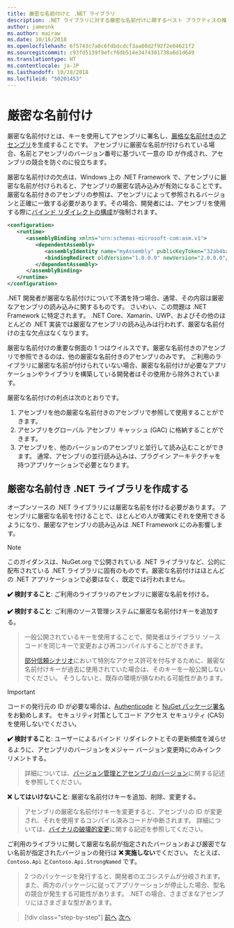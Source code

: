 ```yaml
---
title: 厳密な名前付けと .NET ライブラリ
description: .NET ライブラリに対する厳密な名前付けに関するベスト プラクティスの推奨事項。
author: jamesnk
ms.author: mairaw
ms.date: 10/16/2018
ms.openlocfilehash: 6f5743c7a8c6fdbdcdcf3aa80d2f92f2e04621f2
ms.sourcegitcommit: c93fd5139f9efcf6db514e3474301738a6d1d649
ms.translationtype: HT
ms.contentlocale: ja-JP
ms.lasthandoff: 10/28/2018
ms.locfileid: "50201453"
---
```

# <a name="strong-naming"></a>厳密な名前付け

厳密な名前付けとは、キーを使用してアセンブリに署名し、[厳格な名前付きのアセンブリ](../../framework/app-domains/strong-named-assemblies.md)を生成することです。 アセンブリに厳密な名前が付けられている場合、名前とアセンブリのバージョン番号に基づいて一意の ID が作成され、アセンブリの競合を防ぐのに役立ちます。

厳密な名前付けの欠点は、Windows 上の .NET Framework で、アセンブリに厳密な名前が付けられると、アセンブリの厳密な読み込みが有効になることです。 厳密な名前付きのアセンブリの参照は、アセンブリによって参照されるバージョンと正確に一致する必要があります。その場合、開発者には、アセンブリを使用する際に[バインド リダイレクトの構成](../../framework/configure-apps/redirect-assembly-versions.md)が強制されます。

```xml
<configuration>
   <runtime>
      <assemblyBinding xmlns="urn:schemas-microsoft-com:asm.v1">
         <dependentAssembly>
            <assemblyIdentity name="myAssembly" publicKeyToken="32ab4ba45e0a69a1" culture="neutral" />
            <bindingRedirect oldVersion="1.0.0.0" newVersion="2.0.0.0"/>
         </dependentAssembly>
      </assemblyBinding>
   </runtime>
</configuration>
```

.NET 開発者が厳密な名前付けについて不満を持つ場合、通常、その内容は厳密なアセンブリの読み込みに関するものです。 さいわい、この問題は .NET Framework に特定されます。 .NET Core、Xamarin、UWP、およびその他のほとんどの .NET 実装では厳密なアセンブリの読み込みは行われず、厳密な名前付けの主な欠点はなくなります。

厳密な名前付けの重要な側面の 1 つはウイルスです。厳密な名前付きのアセンブリで参照できるのは、他の厳密な名前付きのアセンブリのみです。 ご利用のライブラリに厳密な名前が付けられていない場合、厳密な名前付けが必要なアプリケーションやライブラリを構築している開発者はその使用から除外されています。

厳密な名前付けの利点は次のとおりです。

1. アセンブリを他の厳密な名前付きのアセンブリで参照して使用することができます。
2. アセンブリをグローバル アセンブリ キャッシュ (GAC) に格納することができます。
3. アセンブリを、他のバージョンのアセンブリと並行して読み込むことができます。 通常、アセンブリの並行読み込みは、プラグイン アーキテクチャを持つアプリケーションで必要となります。

## <a name="create-strong-named-net-libraries"></a>厳密な名前付き .NET ライブラリを作成する

オープンソースの .NET ライブラリには厳密な名前を付ける必要があります。 アセンブリに厳密な名前を付けることで、ほとんどの人が確実にそれを使用できるようになり、厳密なアセンブリの読み込みは .NET Framework にのみ影響します。

> [!NOTE]
> このガイダンスは、NuGet.org で公開されている .NET ライブラリなど、公的に配布されている .NET ライブラリに固有のものです。厳密な名前付けはほとんどの .NET アプリケーションで必要はなく、既定では行われません。

**✔️ 検討すること**: ご利用のライブラリのアセンブリに厳密な名前を付ける。

**✔️ 検討すること**: ご利用のソース管理システムに厳密な名前付けキーを追加する。

> 一般公開されているキーを使用することで、開発者はライブラリ ソース コードを同じキーで変更および再コンパイルすることができます。
> 
> [部分信頼シナリオ](/dotnet/framework/misc/using-libraries-from-partially-trusted-code)において特別なアクセス許可を付与するために、厳密な名前付けキーが過去に使用されていた場合は、そのキーを一般公開しないでください。 そうしないと、既存の環境が損なわれる可能性があります。

> [!IMPORTANT]
> コードの発行元の ID が必要な場合は、[Authenticode](/windows-hardware/drivers/install/authenticode) と [NuGet パッケージ署名](/nuget/create-packages/sign-a-package)をお勧めします。 セキュリティ対策としてコード アクセス セキュリティ (CAS) を使用しないでください。

**✔️ 検討すること**: ユーザーによるバインド リダイレクトとその更新頻度を減らせるように、アセンブリのバージョンをメジャー バージョン変更時にのみインクリメントする。

> 詳細については、[バージョン管理とアセンブリのバージョン](./versioning.md#assembly-version)に関する記述を参照してください。

**❌ してはいけないこと**: 厳密な名前付けキーを追加、削除、変更する。

> アセンブリの厳密な名前付けキーを変更すると、アセンブリの ID が変更され、それを使用するコンパイル済みコードが中断されます。 詳細については、[バイナリの破壊的変更](./breaking-changes.md#binary-breaking-change)に関する記述を参照してください。

ご利用のライブラリに関して厳密な名前が指定されたバージョンおよび厳密でない名前が指定されたバージョンの発行は **❌ 実施しない**でください。 たとえば、`Contoso.Api` と`Contoso.Api.StrongNamed` です。

> 2 つのパッケージを発行すると、開発者のエコシステムが分岐されます。 また、両方のパッケージに従ってアプリケーションが停止した場合、型名の競合が発生する可能性があります。 .NET の場合、さまざまなアセンブリにはさまざまな型があります。

>[!div class="step-by-step"]
[前へ](./cross-platform-targeting.md)
[次へ](./nuget.md)
